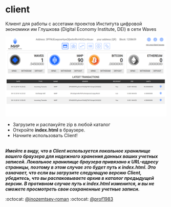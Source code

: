 # client

Клиент для работы с ассетами проектов Института цифровой экономики им Глушкова (Digital Economy Institute, DEI) в сети Waves
</br>
<p align="center"><img src="wallet.png"></p>

* Загрузите и распакуйте zip в любой каталог
* Откройте **index.html** в браузере.
* Начните использовать Client!
</br></br>

**_Имейте в виду, что в Client используется локальное хранилище вашего браузера для надежного хранения данных ваших учетных записей. Локальное хранилище браузера привязано к URL-адресу страницы, поэтому в этом случае это будет путь к index.html. Это означает, что если вы загрузите следующую версию Client, убедитесь, что вы распаковываете архив в каталог предыдущей версии. В противном случае путь к index.html изменится, и вы не сможете просмотреть свои сохраненные учетные записи._**

:octocat: [@inozemtsev-roman](https://github.com/inozemtsev-roman)
:octocat: [@prof1983](https://github.com/prof1983)
